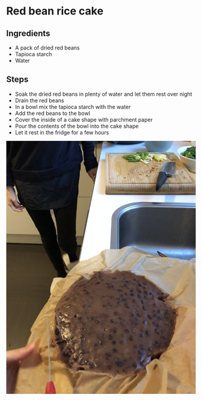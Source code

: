 # Red bean rice cake

## Ingredients

- A pack of dried red beans
- Tapioca starch
- Water

## Steps

- Soak the dried red beans in plenty of water and let them rest over night
- Drain the red beans
- In a bowl mix the tapioca starch with the water
- Add the red beans to the bowl
- Cover the inside of a cake shape with parchment paper
- Pour the contents of the bowl into the cake shape
- Let it rest in the fridge for a few hours

![](IMG_4812.jpeg)
